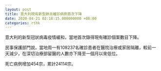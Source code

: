 ```yaml
---
layout: post
title: 意大利現有新型肺炎確診病例首次下降
date: 2020-04-21 02:18:15.000000000 +08:00
categories: rthk
---
```


意大利的新型冠狀病毒疫情緩和，當地首次錄得現有確診個案數目下降。

民事保護部門說，當地周一有108237名確診患者在醫院治療或家居隔離，較前一天減少，在深切治療部留醫的人數亦下降至一個月以來低位。

死亡病例增加454宗，累計24114宗。
